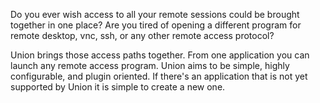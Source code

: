 Do you ever wish access to all your remote sessions could be brought together in one place?  Are you tired of opening a different program for remote desktop, vnc, ssh, or any other remote access protocol?

Union brings those access paths together.  From one application you can launch any remote access program.  Union aims to be simple, highly configurable, and plugin oriented.  If there's an application that is not yet supported by Union it is simple to create a new one.
